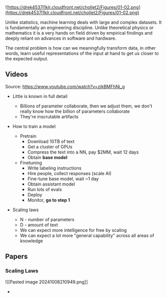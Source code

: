 

![https://drek4537l1klr.cloudfront.net/chollet2/Figures/01-02.png](https://drek4537l1klr.cloudfront.net/chollet2/Figures/01-02.png)

Unlike statistics, machine learning deals with large and complex datasets. It is fundamentally an engineering discipline. Unlike theoretical physics or mathematics it is a very hands on field driven by empirical findings and deeply reliant on advances in software and hardware.

The central problem is how can we meaningfully transform data, in other words, learn useful representations of the input at hand to get us closer to the expected output.

## Videos

Source: https://www.youtube.com/watch?v=zjkBMFhNj_g

- Little is known in full detail
	- Billions of parameter collaborate, then we adjust them, we don't really know how the billion of parameters collaborate
	- They're inscrutable artifacts

- How to train a model
	- Pretrain
		- Download 10TB of text
		- Get a cluster of GPUs
		- Compress the text into a NN, pay $2MM, wait 12 days
		- Obtain **base model**
	- Finetuning
		- Write labeling instructions
		- Hire people, collect responses (scale AI)
		- Fine-tune base model, wait ~1 day
		- Obtain assistant model
		- Run lots of evals
		- Deploy
		- Monitor, **go to step 1**

- Scaling laws
	- N - number of parameters
	- D - amount of text
	- We can expect more intelligence for free by scaling
	- We can expect a lot more "general capability" across all areas of knowledge

## Papers

### Scaling Laws

![[Pasted image 20241008210949.png]]

- 
